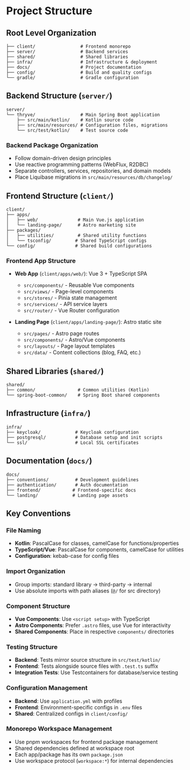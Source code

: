 # Project Structure

## Root Level Organization

```text
├── client/                 # Frontend monorepo
├── server/                 # Backend services
├── shared/                 # Shared libraries
├── infra/                  # Infrastructure & deployment
├── docs/                   # Project documentation
├── config/                 # Build and quality configs
└── gradle/                 # Gradle configuration
```

## Backend Structure (`server/`)

```text
server/
└── thryve/                 # Main Spring Boot application
    ├── src/main/kotlin/    # Kotlin source code
    ├── src/main/resources/ # Configuration files, migrations
    └── src/test/kotlin/    # Test source code
```

### Backend Package Organization

- Follow domain-driven design principles
- Use reactive programming patterns (WebFlux, R2DBC)
- Separate controllers, services, repositories, and domain models
- Place Liquibase migrations in `src/main/resources/db/changelog/`

## Frontend Structure (`client/`)

```text
client/
├── apps/
│   ├── web/               # Main Vue.js application
│   └── landing-page/      # Astro marketing site
├── packages/
│   ├── utilities/         # Shared utility functions
│   └── tsconfig/         # Shared TypeScript configs
└── config/               # Shared build configurations
```

### Frontend App Structure

- **Web App** (`client/apps/web/`): Vue 3 + TypeScript SPA
  - `src/components/` - Reusable Vue components
  - `src/views/` - Page-level components
  - `src/stores/` - Pinia state management
  - `src/services/` - API service layers
  - `src/router/` - Vue Router configuration

- **Landing Page** (`client/apps/landing-page/`): Astro static site
  - `src/pages/` - Astro page routes
  - `src/components/` - Astro/Vue components
  - `src/layouts/` - Page layout templates
  - `src/data/` - Content collections (blog, FAQ, etc.)

## Shared Libraries (`shared/`)

```text
shared/
├── common/                # Common utilities (Kotlin)
└── spring-boot-common/    # Spring Boot shared components
```

## Infrastructure (`infra/`)

```text
infra/
├── keycloak/             # Keycloak configuration
├── postgresql/           # Database setup and init scripts
└── ssl/                  # Local SSL certificates
```

## Documentation (`docs/`)

```text
docs/
├── conventions/          # Development guidelines
├── authentication/       # Auth documentation
├── frontend/            # Frontend-specific docs
└── landing/             # Landing page assets
```

## Key Conventions

### File Naming

- **Kotlin**: PascalCase for classes, camelCase for functions/properties
- **TypeScript/Vue**: PascalCase for components, camelCase for utilities
- **Configuration**: kebab-case for config files

### Import Organization

- Group imports: standard library → third-party → internal
- Use absolute imports with path aliases (`@/` for src directory)

### Component Structure

- **Vue Components**: Use `<script setup>` with TypeScript
- **Astro Components**: Prefer `.astro` files, use Vue for interactivity
- **Shared Components**: Place in respective `components/` directories

### Testing Structure

- **Backend**: Tests mirror source structure in `src/test/kotlin/`
- **Frontend**: Tests alongside source files with `.test.ts` suffix
- **Integration Tests**: Use Testcontainers for database/service testing

### Configuration Management

- **Backend**: Use `application.yml` with profiles
- **Frontend**: Environment-specific configs in `.env` files
- **Shared**: Centralized configs in `client/config/`

### Monorepo Workspace Management

- Use pnpm workspaces for frontend package management
- Shared dependencies defined at workspace root
- Each app/package has its own `package.json`
- Use workspace protocol (`workspace:*`) for internal dependencies
